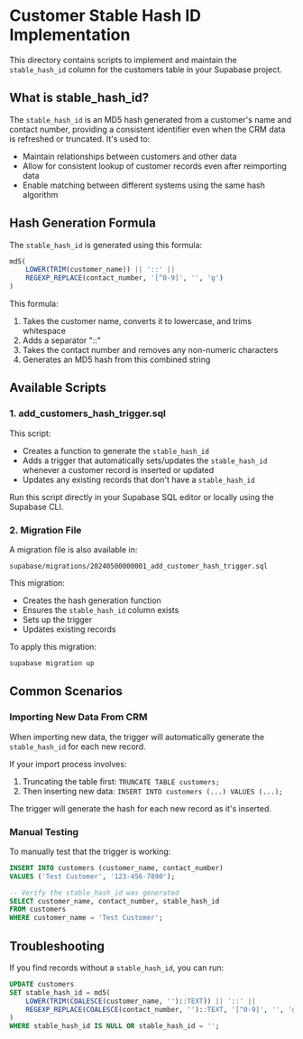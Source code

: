 # Customer Stable Hash ID Implementation

This directory contains scripts to implement and maintain the `stable_hash_id` column for the customers table in your Supabase project.

## What is stable_hash_id?

The `stable_hash_id` is an MD5 hash generated from a customer's name and contact number, providing a consistent identifier even when the CRM data is refreshed or truncated. It's used to:

- Maintain relationships between customers and other data
- Allow for consistent lookup of customer records even after reimporting data
- Enable matching between different systems using the same hash algorithm

## Hash Generation Formula

The `stable_hash_id` is generated using this formula:

```sql
md5(
    LOWER(TRIM(customer_name)) || '::' || 
    REGEXP_REPLACE(contact_number, '[^0-9]', '', 'g')
)
```

This formula:
1. Takes the customer name, converts it to lowercase, and trims whitespace
2. Adds a separator "::" 
3. Takes the contact number and removes any non-numeric characters
4. Generates an MD5 hash from this combined string

## Available Scripts

### 1. add_customers_hash_trigger.sql

This script:
- Creates a function to generate the `stable_hash_id`
- Adds a trigger that automatically sets/updates the `stable_hash_id` whenever a customer record is inserted or updated
- Updates any existing records that don't have a `stable_hash_id`

Run this script directly in your Supabase SQL editor or locally using the Supabase CLI.

### 2. Migration File

A migration file is also available in:
```
supabase/migrations/20240500000001_add_customer_hash_trigger.sql
```

This migration:
- Creates the hash generation function
- Ensures the `stable_hash_id` column exists
- Sets up the trigger
- Updates existing records

To apply this migration:

```bash
supabase migration up
```

## Common Scenarios

### Importing New Data From CRM

When importing new data, the trigger will automatically generate the `stable_hash_id` for each new record.

If your import process involves:
1. Truncating the table first: `TRUNCATE TABLE customers;`
2. Then inserting new data: `INSERT INTO customers (...) VALUES (...);`

The trigger will generate the hash for each new record as it's inserted.

### Manual Testing

To manually test that the trigger is working:

```sql
INSERT INTO customers (customer_name, contact_number) 
VALUES ('Test Customer', '123-456-7890');

-- Verify the stable_hash_id was generated
SELECT customer_name, contact_number, stable_hash_id 
FROM customers
WHERE customer_name = 'Test Customer';
```

## Troubleshooting

If you find records without a `stable_hash_id`, you can run:

```sql
UPDATE customers
SET stable_hash_id = md5(
    LOWER(TRIM(COALESCE(customer_name, '')::TEXT)) || '::' || 
    REGEXP_REPLACE(COALESCE(contact_number, '')::TEXT, '[^0-9]', '', 'g')
)
WHERE stable_hash_id IS NULL OR stable_hash_id = '';
``` 